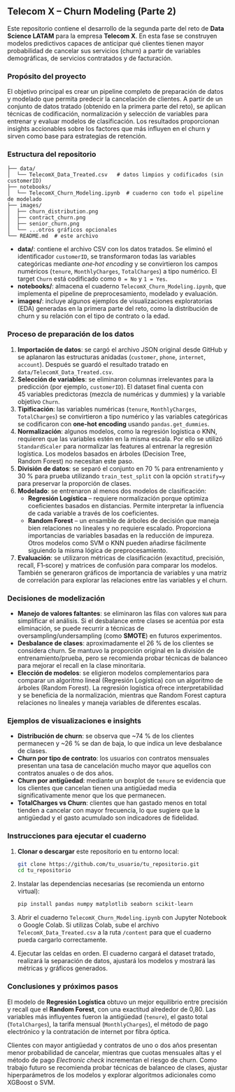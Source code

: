 ## Telecom X – Churn Modeling (Parte 2)

Este repositorio contiene el desarrollo de la segunda parte del reto de **Data Science LATAM** para la empresa **Telecom X**.  En esta fase se construyen modelos predictivos capaces de anticipar qué clientes tienen mayor probabilidad de cancelar sus servicios (churn) a partir de variables demográficas, de servicios contratados y de facturación.

### Propósito del proyecto

El objetivo principal es crear un pipeline completo de preparación de datos y modelado que permita predecir la cancelación de clientes.  A partir de un conjunto de datos tratado (obtenido en la primera parte del reto), se aplican técnicas de codificación, normalización y selección de variables para entrenar y evaluar modelos de clasificación.  Los resultados proporcionan insights accionables sobre los factores que más influyen en el churn y sirven como base para estrategias de retención.

### Estructura del repositorio

```
├── data/
│  └── TelecomX_Data_Treated.csv   # datos limpios y codificados (sin customerID)
├── notebooks/
│  └── TelecomX_Churn_Modeling.ipynb  # cuaderno con todo el pipeline de modelado
├── images/
│  ├── churn_distribution.png
│  ├── contract_churn.png
│  ├── senior_churn.png
│  └── ...otros gráficos opcionales
└── README.md  # este archivo
```

* **data/**: contiene el archivo CSV con los datos tratados.  Se eliminó el identificador `customerID`, se transformaron todas las variables categóricas mediante *one‑hot encoding* y se convirtieron los campos numéricos (`tenure`, `MonthlyCharges`, `TotalCharges`) a tipo numérico.  El target `Churn` está codificado como `0 = No` y `1 = Yes`.
* **notebooks/**: almacena el cuaderno `TelecomX_Churn_Modeling.ipynb`, que implementa el pipeline de preprocesamiento, modelado y evaluación.
* **images/**: incluye algunos ejemplos de visualizaciones exploratorias (EDA) generadas en la primera parte del reto, como la distribución de churn y su relación con el tipo de contrato o la edad.

### Proceso de preparación de los datos

1. **Importación de datos**: se cargó el archivo JSON original desde GitHub y se aplanaron las estructuras anidadas (`customer`, `phone`, `internet`, `account`).  Después se guardó el resultado tratado en `data/TelecomX_Data_Treated.csv`.
2. **Selección de variables**: se eliminaron columnas irrelevantes para la predicción (por ejemplo, `customerID`).  El dataset final cuenta con 45 variables predictoras (mezcla de numéricas y dummies) y la variable objetivo `Churn`.
3. **Tipificación**: las variables numéricas (`tenure`, `MonthlyCharges`, `TotalCharges`) se convirtieron a tipo numérico y las variables categóricas se codificaron con **one‑hot encoding** usando `pandas.get_dummies`.
4. **Normalización**: algunos modelos, como la regresión logística o KNN, requieren que las variables estén en la misma escala.  Por ello se utilizó `StandardScaler` para normalizar las features al entrenar la regresión logística.  Los modelos basados en árboles (Decision Tree, Random Forest) no necesitan este paso.
5. **División de datos**: se separó el conjunto en 70 % para entrenamiento y 30 % para prueba utilizando `train_test_split` con la opción `stratify=y` para preservar la proporción de clases.
6. **Modelado**: se entrenaron al menos dos modelos de clasificación:
   - **Regresión Logística** – requiere normalización porque optimiza coeficientes basados en distancias.  Permite interpretar la influencia de cada variable a través de los coeficientes.
   - **Random Forest** – un ensamble de árboles de decisión que maneja bien relaciones no lineales y no requiere escalado.  Proporciona importancias de variables basadas en la reducción de impureza.
   Otros modelos como SVM o KNN pueden añadirse fácilmente siguiendo la misma lógica de preprocesamiento.
7. **Evaluación**: se utilizaron métricas de clasificación (exactitud, precisión, recall, F1‑score) y matrices de confusión para comparar los modelos.  También se generaron gráficos de importancia de variables y una matriz de correlación para explorar las relaciones entre las variables y el churn.

### Decisiones de modelización

* **Manejo de valores faltantes**: se eliminaron las filas con valores `NaN` para simplificar el análisis.  Si el desbalance entre clases se acentúa por esta eliminación, se puede recurrir a técnicas de oversampling/undersampling (como **SMOTE**) en futuros experimentos.
* **Desbalance de clases**: aproximadamente el 26 % de los clientes se considera churn.  Se mantuvo la proporción original en la división de entrenamiento/prueba, pero se recomienda probar técnicas de balanceo para mejorar el recall en la clase minoritaria.
* **Elección de modelos**: se eligieron modelos complementarios para comparar un algoritmo lineal (Regresión Logística) con un algoritmo de árboles (Random Forest).  La regresión logística ofrece interpretabilidad y se beneficia de la normalización, mientras que Random Forest captura relaciones no lineales y maneja variables de diferentes escalas.

### Ejemplos de visualizaciones e insights

* **Distribución de churn**: se observa que ~74 % de los clientes permanecen y ~26 % se dan de baja, lo que indica un leve desbalance de clases.
* **Churn por tipo de contrato**: los usuarios con contratos mensuales presentan una tasa de cancelación mucho mayor que aquellos con contratos anuales o de dos años.
* **Churn por antigüedad**: mediante un boxplot de `tenure` se evidencia que los clientes que cancelan tienen una antigüedad media significativamente menor que los que permanecen.
* **TotalCharges vs Churn**: clientes que han gastado menos en total tienden a cancelar con mayor frecuencia, lo que sugiere que la antigüedad y el gasto acumulado son indicadores de fidelidad.

### Instrucciones para ejecutar el cuaderno

1. **Clonar o descargar** este repositorio en tu entorno local:

   ```bash
   git clone https://github.com/tu_usuario/tu_repositorio.git
   cd tu_repositorio
   ```

2. Instalar las dependencias necesarias (se recomienda un entorno virtual):

   ```bash
   pip install pandas numpy matplotlib seaborn scikit-learn
   ```

3. Abrir el cuaderno `TelecomX_Churn_Modeling.ipynb` con Jupyter Notebook o Google Colab.  Si utilizas Colab, sube el archivo `TelecomX_Data_Treated.csv` a la ruta `/content` para que el cuaderno pueda cargarlo correctamente.

4. Ejecutar las celdas en orden.  El cuaderno cargará el dataset tratado, realizará la separación de datos, ajustará los modelos y mostrará las métricas y gráficos generados.

### Conclusiones y próximos pasos

El modelo de **Regresión Logística** obtuvo un mejor equilibrio entre precisión y recall que el **Random Forest**, con una exactitud alrededor de 0,80.  Las variables más influyentes fueron la antigüedad (`tenure`), el gasto total (`TotalCharges`), la tarifa mensual (`MonthlyCharges`), el método de pago electrónico y la contratación de internet por fibra óptica.  

Clientes con mayor antigüedad y contratos de uno o dos años presentan menor probabilidad de cancelar, mientras que cuotas mensuales altas y el método de pago *Electronic check* incrementan el riesgo de churn.  Como trabajo futuro se recomienda probar técnicas de balanceo de clases, ajustar hiperparámetros de los modelos y explorar algoritmos adicionales como XGBoost o SVM.
